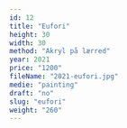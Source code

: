 ```yaml
---
id: 12
title: "Eufori"
height: 30
width: 30
method: "Akryl på lærred"
year: 2021
price: "1200"
fileName: "2021-eufori.jpg"
medie: "painting"
draft: "no"
slug: "eufori"
weight: "260"
---
```

